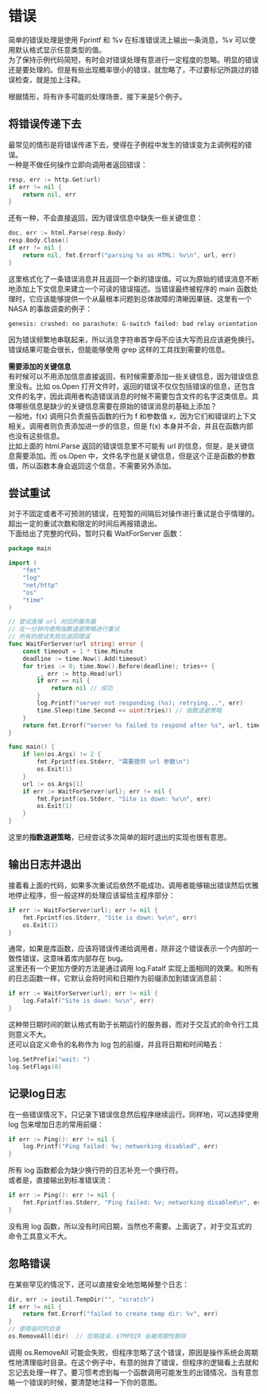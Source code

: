# 错误
简单的错误处理是使用 Fprintf 和 %v 在标准错误流上输出一条消息，%v 可以使用默认格式显示任意类型的值。  
为了保持示例代码简短，有时会对错误处理有意进行一定程度的忽略。明显的错误还是要处理的。但是有些出现概率很小的错误，就忽略了，不过要标记所跳过的错误检查，就是加上注释。  

根据情形，将有许多可能的处理场景，接下来是5个例子。  

## 将错误传递下去
最常见的情形是将错误传递下去，使得在子例程中发生的错误变为主调例程的错误。  
一种是不做任何操作立即向调用者返回错误：
```go
resp, err := http.Get(url)
if err != nil {
    return nil, err
}
```
还有一种，不会直接返回，因为错误信息中缺失一些关键信息：
```go
doc, err := html.Parse(resp.Body)
resp.Body.Close()
if err != nil {
    return nil, fmt.Errorf("parsing %s as HTML: %v\n", url, err)
}
```
这里格式化了一条错误消息并且返回一个新的错误值。可以为原始的错误消息不断地添加上下文信息来建立一个可读的错误描述。当错误最终被程序的 main 函数处理时，它应该能够提供一个从最根本问题到总体故障的清晰因果链、这里有一个 NASA 的事故调查的例子：
```
genesis: crashed: no parachute: G-switch failed: bad relay orientation
```
因为错误频繁地串联起来，所以消息字符串首字母不应该大写而且应该避免换行。错误结果可能会很长，但能能够使用 grep 这样的工具找到需要的信息。  

**需要添加的关键信息**  
有时候可以不用添加信息直接返回，有时候需要添加一些关键信息，因为错误信息里没有。比如 os.Open 打开文件时，返回的错误不仅仅包括错误的信息，还包含文件的名字，因此调用者构造错误消息的时候不需要包含文件的名字这类信息。具体哪些信息是缺少的关键信息需要在原始的错误消息的基础上添加？  
一般地，f(x) 调用只负责报告函数的行为 f 和参数值 x，因为它们和错误的上下文相关。调用者则负责添加进一步的信息，但是 f(x) 本身并不会，并且在函数内部也没有这些信息。  
比如上面的 html.Parse 返回的错误信息里不可能有 url 的信息，但是，是关键信息需要添加。而 os.Open 中，文件名字也是关键信息，但是这个正是函数的参数值，所以函数本身会返回这个信息，不需要另外添加。  

## 尝试重试
对于不固定或者不可预测的错误，在短暂的间隔后对操作进行重试是合乎情理的。超出一定的重试次数和限定的时间后再报错退出。  
下面给出了完整的代码，暂时只看 WaitForServer 函数：
```go
package main

import (
	"fmt"
	"log"
	"net/http"
	"os"
	"time"
)

// 尝试连接 url 对应的服务器
// 在一分钟内使用指数退避策略进行重试
// 所有的尝试失败后返回错误
func WaitForServer(url string) error {
	const timeout = 1 * time.Minute
	deadline := time.Now().Add(timeout)
	for tries := 0; time.Now().Before(deadline); tries++ {
		_, err := http.Head(url)
		if err == nil {
			return nil // 成功
		}
		log.Printf("server not responding (%s); retrying...", err)
		time.Sleep(time.Second << uint(tries)) // 指数退避策略
	}
	return fmt.Errorf("server %s failed to respond after %s", url, timeout)
}

func main() {
	if len(os.Args) != 2 {
		fmt.Fprintf(os.Stderr, "需要提供 url 参数\n")
		os.Exit(1)
	}
	url := os.Args[1]
	if err := WaitForServer(url); err != nil {
		fmt.Fprintf(os.Stderr, "Site is down: %v\n", err)
		os.Exit(1)
	}
}
```
这里的**指数退避策略**，已经尝试多次简单的超时退出的实现也很有意思。  

## 输出日志并退出
接着看上面的代码，如果多次重试后依然不能成功，调用者能够输出错误然后优雅地停止程序，但一般这样的处理应该留给主程序部分：
```go
if err := WaitForServer(url); err != nil {
    fmt.Fprintf(os.Stderr, "Site is down: %v\n", err)
    os.Exit(1)
}
```
通常，如果是库函数，应该将错误传递给调用者，除非这个错误表示一个内部的一致性错误，这意味着库内部存在 bug。  
这里还有一个更加方便的方法是通过调用 log.Fatalf 实现上面相同的效果。和所有的日志函数一样，它默认会将时间和日期作为前缀添加到错误消息前：
```go
if err := WaitForServer(url); err != nil {
    log.Fatalf("Site is down: %v\n", err)
}
```
这种带日期时间的默认格式有助于长期运行的服务器，而对于交互式的命令行工具则意义不大。  
还可以自定义命令的名称作为 log 包的前缀，并且将日期和时间略去：
```go
log.SetPrefix("wait: ")
log.SetFlags(0)
```

## 记录log日志
在一些错误情况下，只记录下错误信息然后程序继续运行。同样地，可以选择使用 log 包来增加日志的常用前缀：
```go
if err := Ping(): err != nil {
    log.Printf("Ping failed: %v; networking disabled", err)
}
```
所有 log 函数都会为缺少换行符的日志补充一个换行符。  
或者是，直接输出到标准错误流：
```go
if err := Ping(): err != nil {
    fmt.Fprintf(os.Stderr, "Ping failed: %v; networking disabled\n", err)
}
```
没有用 log 函数，所以没有时间日期，当然也不需要。上面说了，对于交互式的命令工具意义不大。  

## 忽略错误
在某些罕见的情况下，还可以直接安全地忽略掉整个日志：
```go
dir, err := ioutil.TempDir("", "scratch")
if err != nil {
    return fmt.Errorf("failed to create temp dir: %v", err)
}
// 使用临时的目录
os.RemoveAll(dir)  // 忽略错误，$TMPDIR 会被周期性删除
```
调用 os.RemoveAll 可能会失败，但程序忽略了这个错误，原因是操作系统会周期性地清理临时目录。在这个例子中，有意的抛弃了错误，但程序的逻辑看上去就和忘记去处理一样了。要习惯考虑到每一个函数调用可能发生的出错情况，当有意忽略一个错误的时候，要清楚地注释一下你的意图。  

